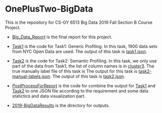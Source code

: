 
# OnePlusTwo-BigData

This is the repository for CS-GY 6513 Big Data 2019 Fall Section B Course Project.

* [Big_Data_Report](Big_Data_Report.pdf) is the final report for this project.

* [Task1](Task1.py) is the code for Task1: Generic Profiling. In this task, 1900 data sets from NYC Open Data are used. The output of this task is [task1.json](2019-BigDataResults/task1/task1.json).

* [Task2](Task2.py) is the code for Task2: Semantic Profiling. In this task, we  only use part of the data from Task1, the list of column names is in [cluster3](cluster3.txt). The true manually label file of this task is The output for this task is [task2-manual-labels.json](2019-BigDataResults/task2/task2-manual-labels.json). The output of this task is [task2.json](2019-BigDataResults/task2/task2.json).

* [PostProcessForReport](PostProcessForReport.py) is the code for combine the output for [Task1](Task1.py) and [Task2](Task2.py) to one JSON file according to the requirement and some data statictics and data visualization part.

* [2019-BigDataResults](2019-BigDataResults) is the directory for outputs.
